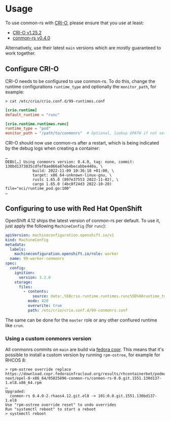 # Usage

To use conmon-rs with [CRI-O](https://github.com/cri-o/cri-o), please ensure
that you use at least:

- [CRI-O v1.25.2](https://github.com/cri-o/cri-o/releases/tag/v1.25.2)
- [conmon-rs v0.4.0](https://github.com/containers/conmon-rs/releases/tag/v0.4.0)

Alternatively, use their latest `main` versions which are mostly guaranteed to
work together.

## Configure CRI-O

CRI-O needs to be configured to use conmon-rs. To do this, change the runtime
configurations `runtime_type` and optionally the `monitor_path`, for example:

```console
> cat /etc/crio/crio.conf.d/99-runtimes.conf
```

```toml
[crio.runtime]
default_runtime = "runc"

[crio.runtime.runtimes.runc]
runtime_type = "pod"
monitor_path = "/path/to/conmonrs"  # Optional, lookup $PATH if not set
```

CRI-O should now use conmon-rs after a restart, which is being indicated by the
debug logs when creating a container:

```text
…
DEBU[…] Using conmonrs version: 0.4.0, tag: none, commit: 130bd1373835cdfef8ae066a87eb4becabbe440a, \
            build: 2022-11-09 10:36:18 +01:00, \
            target: x86_64-unknown-linux-gnu, \
            rustc 1.65.0 (897e37553 2022-11-02), \
            cargo 1.65.0 (4bc8f24d3 2022-10-20)  file="oci/runtime_pod.go:100"
…
```

## Configuring to use with Red Hat OpenShift

OpenShift 4.12 ships the latest version of conmon-rs per default. To use it,
just apply the following `MachineConfig` (for `runc`):

```yaml
apiVersion: machineconfiguration.openshift.io/v1
kind: MachineConfig
metadata:
  labels:
    machineconfiguration.openshift.io/role: worker
  name: 99-worker-conmonrs
spec:
  config:
    ignition:
      version: 3.2.0
    storage:
      files:
        - contents:
            source: data:,%5Bcrio.runtime.runtimes.runc%5D%0Aruntime_type%20%3D%20%22pod%22%0A
          mode: 420
          overwrite: true
          path: /etc/crio/crio.conf.d/99-conmonrs.conf
```

The same can be done for the `master` role or any other confiured runtime like
`crun`.

### Using a custom conmonrs version

All conmonrs commits on `main` are build via [fedora
copr](https://copr.fedorainfracloud.org/coprs/rhcontainerbot/podman-next/package/conmon-rs).
This means that it's possible to install a custom version by running
`rpm-ostree`, for example for RHCOS 8:

```console
> rpm-ostree override replace https://download.copr.fedorainfracloud.org/results/rhcontainerbot/podman-next/epel-8-x86_64/05025896-conmon-rs/conmon-rs-0.0.git.1551.130d137-1.el8.x86_64.rpm
…
Upgraded:
  conmon-rs 0.4.0-2.rhaos4.12.git.el8 -> 101:0.0.git.1551.130bd137-1.el8
Use "rpm-ostree override reset" to undo overrides
Run "systemctl reboot" to start a reboot
> systemctl reboot
```
